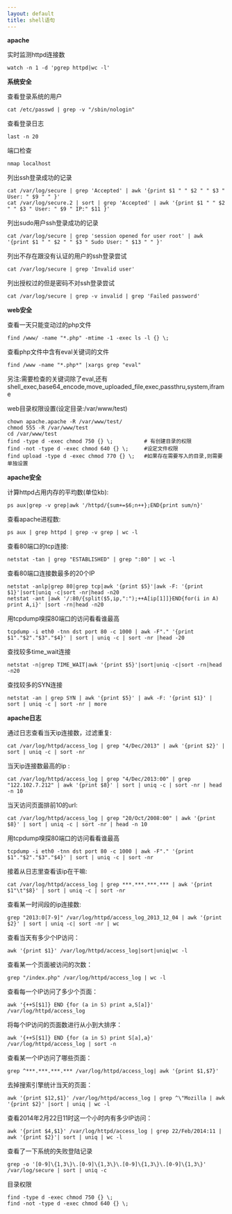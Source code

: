 ```yaml
---
layout: default
title: shell语句
---
```

**apache**

实时监测httpd连接数

	watch -n 1 -d 'pgrep httpd|wc -l'


**系统安全**

查看登录系统的用户

	cat /etc/passwd | grep -v "/sbin/nologin" 

查看登录日志

	last -n 20

端口检查

	nmap localhost

列出ssh登录成功的记录

	cat /var/log/secure | grep 'Accepted' | awk '{print $1 " " $2 " " $3 " User: " $9 " " }'
	cat /var/log/secure.2 | sort | grep 'Accepted' | awk '{print $1 " " $2 " " $3 " User: " $9 " IP:" $11 }'

列出sudo用户ssh登录成功的记录

	cat /var/log/secure | grep 'session opened for user root' | awk '{print $1 " " $2 " " $3 " Sudo User: " $13 " " }'


列出不存在跟没有认证的用户的ssh登录尝试

	cat /var/log/secure | grep 'Invalid user'

列出授权过的但是密码不对ssh登录尝试

	cat /var/log/secure | grep -v invalid | grep 'Failed password'

**web安全**

查看一天只能变动过的php文件

	find /www/ -name "*.php" -mtime -1 -exec ls -l {} \; 

查看php文件中含有eval关键词的文件

	find /www -name "*.php*" |xargs grep "eval"

另注:需要检查的关键词除了eval,还有shell_exec,base64_encode,move_uploaded_file,exec,passthru,system,iframe

web目录权限设置(设定目录:/var/www/test)
	
	chown apache.apache -R /var/www/test/
	chmod 555 -R /var/www/test
	cd /var/www/test
	find -type d -exec chmod 750 {} \;			# 有创建目录的权限
	find -not -type d -exec chmod 640 {} \;		#设定文件权限
	find upload -type d -exec chmod 770 {} \;	#如果存在需要写入的目录,则需要单独设置


**apache安全**

计算httpd占用内存的平均数(单位kb):

	ps aux|grep -v grep|awk '/httpd/{sum+=$6;n++};END{print sum/n}'


查看apache进程数:

	ps aux | grep httpd | grep -v grep | wc -l

查看80端口的tcp连接:

	netstat -tan | grep "ESTABLISHED" | grep ":80" | wc -l

查看80端口连接数最多的20个IP

	netstat -anlp|grep 80|grep tcp|awk '{print $5}'|awk -F: '{print $1}'|sort|uniq -c|sort -nr|head -n20
	netstat -ant |awk '/:80/{split($5,ip,":");++A[ip[1]]}END{for(i in A) print A,i}' |sort -rn|head -n20

用tcpdump嗅探80端口的访问看看谁最高

	tcpdump -i eth0 -tnn dst port 80 -c 1000 | awk -F"." '{print $1"."$2"."$3"."$4}' | sort | uniq -c | sort -nr |head -20

查找较多time_wait连接

	netstat -n|grep TIME_WAIT|awk '{print $5}'|sort|uniq -c|sort -rn|head -n20

查找较多的SYN连接

	netstat -an | grep SYN | awk '{print $5}' | awk -F: '{print $1}' | sort | uniq -c | sort -nr | more


**apache日志**

通过日志查看当天ip连接数，过滤重复:

	cat /var/log/httpd/access_log | grep "4/Dec/2013" | awk '{print $2}' | sort | uniq -c | sort -nr

当天ip连接数最高的ip :

	cat /var/log/httpd/access_log | grep "4/Dec/2013:00" | grep "122.102.7.212" | awk '{print $8}' | sort | uniq -c | sort -nr | head -n 10

当天访问页面排前10的url:

	cat /var/log/httpd/access_log | grep "20/Oct/2008:00" | awk '{print $8}' | sort | uniq -c | sort -nr | head -n 10

用tcpdump嗅探80端口的访问看看谁最高

	tcpdump -i eth0 -tnn dst port 80 -c 1000 | awk -F"." '{print $1"."$2"."$3"."$4}' | sort | uniq -c | sort -nr

接着从日志里查看该ip在干嘛:

	cat /var/log/httpd/access_log | grep ***.***.***.*** | awk '{print $1"\t"$8}' | sort | uniq -c | sort -nr 

查看某一时间段的ip连接数:

	grep "2013:0[7-9]" /var/log/httpd/access_log_2013_12_04 | awk '{print $2}' | sort | uniq -c| sort -nr | wc


查看当天有多少个IP访问：

	awk '{print $1}' /var/log/httpd/access_log|sort|uniq|wc -l

查看某一个页面被访问的次数：

	grep "/index.php" /var/log/httpd/access_log | wc -l

查看每一个IP访问了多少个页面：

	awk '{++S[$1]} END {for (a in S) print a,S[a]}' /var/log/httpd/access_log

将每个IP访问的页面数进行从小到大排序：

	awk '{++S[$1]} END {for (a in S) print S[a],a}' /var/log/httpd/access_log | sort -n

查看某一个IP访问了哪些页面：

	grep ^***.***.***.*** /var/log/httpd/access_log| awk '{print $1,$7}'

去掉搜索引擎统计当天的页面：

	awk '{print $12,$1}' /var/log/httpd/access_log | grep ^\"Mozilla | awk '{print $2}' |sort | uniq | wc -l

查看2014年2月22日11时这一个小时内有多少IP访问：

	awk '{print $4,$1}' /var/log/httpd/access_log | grep 22/Feb/2014:11 | awk '{print $2}'| sort | uniq | wc -l


查看了一下系统的失败登陆记录

	grep -o '[0-9]\{1,3\}\.[0-9]\{1,3\}\.[0-9]\{1,3\}\.[0-9]\{1,3\}' /var/log/secure | sort | uniq -c


	


目录权限

	find -type d -exec chmod 750 {} \;
	find -not -type d -exec chmod 640 {} \;


